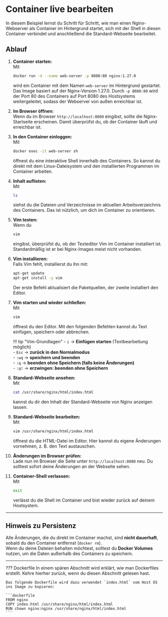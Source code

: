 # Container live bearbeiten

In diesem Beispiel lernst du Schritt für Schritt, wie man einen Nginx-Webserver als Container im Hintergrund startet, sich mit der Shell in diesen Container verbindet und anschließend die Standard-Webseite bearbeitet.  


## Ablauf

1. **Container starten:**  
   Mit  
   ```bash
   docker run -d --name web-server -p 8080:80 nginx:1.27.0
   ```  
   wird ein Container mit dem Namen `web-server` im Hintergrund gestartet. Das Image basiert auf der Nginx-Version 1.27.0. Durch `-p 8080:80` wird der Port 80 des Containers auf Port 8080 des Hostsystems weitergeleitet, sodass der Webserver von außen erreichbar ist.  

2. **Im Browser öffnen:**  
   Wenn du im Browser `http://localhost:8080` eingibst, sollte die Nginx-Startseite erscheinen. Damit überprüfst du, ob der Container läuft und erreichbar ist.  

3. **In den Container einloggen:**  
   Mit  
   ```bash
   docker exec -it web-server sh
   ```  
   öffnest du eine interaktive Shell innerhalb des Containers. So kannst du direkt mit dem Linux-Dateisystem und den installierten Programmen im Container arbeiten.  

4. **Inhalt auflisten:**  
   Mit  
   ```bash
   ls
   ```  
   siehst du die Dateien und Verzeichnisse im aktuellen Arbeitsverzeichnis des Containers. Das ist nützlich, um dich im Container zu orientieren.  

5. **Vim testen:**  
   Wenn du  
   ```bash
   vim
   ```  
   eingibst, überprüfst du, ob der Texteditor Vim im Container installiert ist. Standardmäßig ist er bei Nginx-Images meist nicht vorhanden.  

6. **Vim installieren:**  
   Falls Vim fehlt, installierst du ihn mit:  
   ```bash
   apt-get update
   apt-get install -y vim
   ```  
   Der erste Befehl aktualisiert die Paketquellen, der zweite installiert den Editor.  

7. **Vim starten und wieder schließen:**  
   Mit  
   ```bash
   vim
   ```  
   öffnest du den Editor. Mit den folgenden Befehlen kannst du Text einfügen, speichern oder abbrechen.  

    !!! tip "Vim-Grundlagen"
        - `i` → **Einfügen starten** (Textbearbeitung möglich)  
        - `Esc` → **zurück in den Normalmodus**  
        - `:wq` → **speichern und beenden**  
        - `:q` → **beenden ohne Speichern (falls keine Änderungen)**  
        - `:q!` → **erzwingen: beenden ohne Speichern**  

8. **Standard-Webseite ansehen:**  
   Mit  
   ```bash
   cat /usr/share/nginx/html/index.html
   ```  
   kannst du dir den Inhalt der Standard-Webseite von Nginx anzeigen lassen.  

9. **Standard-Webseite bearbeiten:**  
   Mit  
   ```bash
   vim /usr/share/nginx/html/index.html
   ```  
   öffnest du die HTML-Datei im Editor. Hier kannst du eigene Änderungen vornehmen, z. B. den Text austauschen.  

10. **Änderungen im Browser prüfen:**  
    Lade nun im Browser die Seite unter `http://localhost:8080` neu. Du solltest sofort deine Änderungen an der Webseite sehen.  

11. **Container-Shell verlassen:**  
    Mit  
    ```bash
    exit
    ```  
    verlässt du die Shell im Container und bist wieder zurück auf deinem Hostsystem.  

---

## Hinweis zu Persistenz

Alle Änderungen, die du direkt im Container machst, sind **nicht dauerhaft**, sobald du den Container entfernst (`docker rm`).  
Wenn du deine Dateien behalten möchtest, solltest du **Docker Volumes** nutzen, um die Daten außerhalb des Containers zu speichern.  

---

??? Dockerfile
    In einem spären Abschnitt wird erklärt, wie man Dockerfiles erstellt.
    Kehre hierher zurück, wenn du diesen Abschnitt gelesen hast.

    Das folgende Dockerfile wird dazu verwendet `index.html` vom Host OS ins Image zu kopieren:

    ```dockerfile
    FROM nginx
    COPY index.html /usr/share/nginx/html/index.html
    RUN chown nginx:nginx /usr/share/nginx/html/index.html
    ```
    
